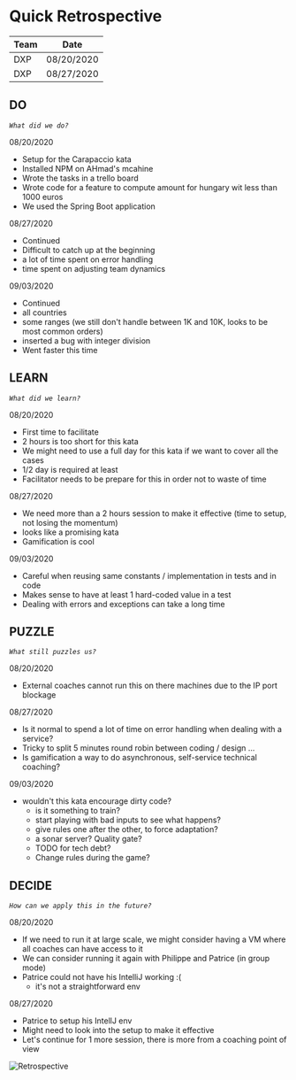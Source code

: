 # Quick Retrospective

| Team | Date |
| ---- | ---- |
| DXP | 08/20/2020 |
| DXP | 08/27/2020 |

## DO
_`What did we do?`_

08/20/2020
- Setup for the Carapaccio kata  
- Installed NPM on AHmad's mcahine
- Wrote the tasks in a trello board
- Wrote code for a feature to compute amount for hungary wit less than 1000 euros
- We used the Spring Boot application 

08/27/2020
- Continued
- Difficult to catch up at the beginning
- a lot of time spent on error handling
- time spent on adjusting team dynamics

09/03/2020
- Continued
- all countries
- some ranges (we still don't handle between 1K and 10K, looks to be most common orders)
- inserted a bug with integer division 
- Went faster this time

## LEARN
_`What did we learn?`_

08/20/2020
- First time to facilitate 
- 2 hours is too short for this kata 
- We might need to use a full day for this kata if we want to cover all the cases 
- 1/2 day is required at least 
- Facilitator needs to be prepare for this in order not to waste of time 

08/27/2020
- We need more than a 2 hours session to make it effective (time to setup, not losing the momentum)
- looks like a promising kata
- Gamification is cool

09/03/2020
- Careful when reusing same constants / implementation in tests and in code
- Makes sense to have at least 1 hard-coded value in a test
- Dealing with errors and exceptions can take a long time

## PUZZLE
_`What still puzzles us?`_

08/20/2020
- External coaches cannot run this on there machines due to the IP port blockage 

08/27/2020
- Is it normal to spend a lot of time on error handling when dealing with a service?
- Tricky to split 5 minutes round robin between coding / design ...
- Is gamification a way to do asynchronous, self-service technical coaching?

09/03/2020
- wouldn't this kata encourage dirty code?
   - is it something to train?
   - start playing with bad inputs to see what happens?
   - give rules one after the other, to force adaptation?
   - a sonar server? Quality gate?
   - TODO for tech debt?
   - Change rules during the game?

## DECIDE
_`How can we apply this in the future?`_

08/20/2020
- If we need to run it at large scale, we might consider having a VM where all coaches can have access to it
- We can consider running it again with Philippe and Patrice (in group mode)
- Patrice could not have his IntelliJ working :(
   - it's not a straightforward env

08/27/2020
- Patrice to setup his IntellJ env
- Might need to look into the setup to make it effective
- Let's continue for 1 more session, there is more from a coaching point of view

![Retrospective](../../images/Retrospective.jpg)
